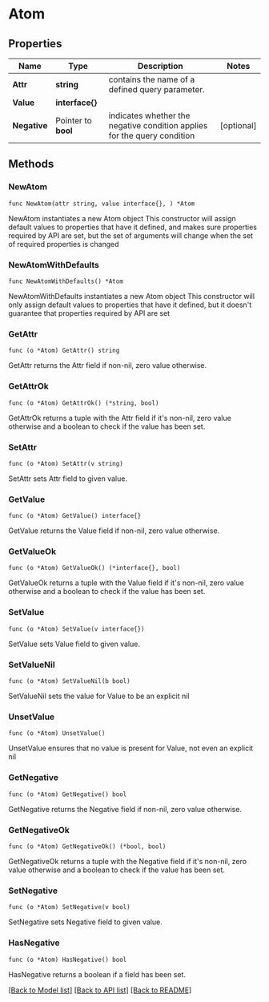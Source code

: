 # Atom

## Properties

Name | Type | Description | Notes
------------ | ------------- | ------------- | -------------
**Attr** | **string** | contains the name of a defined query parameter. | 
**Value** | **interface{}** |  | 
**Negative** | Pointer to **bool** | indicates whether the negative condition applies for the query condition | [optional] 

## Methods

### NewAtom

`func NewAtom(attr string, value interface{}, ) *Atom`

NewAtom instantiates a new Atom object
This constructor will assign default values to properties that have it defined,
and makes sure properties required by API are set, but the set of arguments
will change when the set of required properties is changed

### NewAtomWithDefaults

`func NewAtomWithDefaults() *Atom`

NewAtomWithDefaults instantiates a new Atom object
This constructor will only assign default values to properties that have it defined,
but it doesn't guarantee that properties required by API are set

### GetAttr

`func (o *Atom) GetAttr() string`

GetAttr returns the Attr field if non-nil, zero value otherwise.

### GetAttrOk

`func (o *Atom) GetAttrOk() (*string, bool)`

GetAttrOk returns a tuple with the Attr field if it's non-nil, zero value otherwise
and a boolean to check if the value has been set.

### SetAttr

`func (o *Atom) SetAttr(v string)`

SetAttr sets Attr field to given value.


### GetValue

`func (o *Atom) GetValue() interface{}`

GetValue returns the Value field if non-nil, zero value otherwise.

### GetValueOk

`func (o *Atom) GetValueOk() (*interface{}, bool)`

GetValueOk returns a tuple with the Value field if it's non-nil, zero value otherwise
and a boolean to check if the value has been set.

### SetValue

`func (o *Atom) SetValue(v interface{})`

SetValue sets Value field to given value.


### SetValueNil

`func (o *Atom) SetValueNil(b bool)`

 SetValueNil sets the value for Value to be an explicit nil

### UnsetValue
`func (o *Atom) UnsetValue()`

UnsetValue ensures that no value is present for Value, not even an explicit nil
### GetNegative

`func (o *Atom) GetNegative() bool`

GetNegative returns the Negative field if non-nil, zero value otherwise.

### GetNegativeOk

`func (o *Atom) GetNegativeOk() (*bool, bool)`

GetNegativeOk returns a tuple with the Negative field if it's non-nil, zero value otherwise
and a boolean to check if the value has been set.

### SetNegative

`func (o *Atom) SetNegative(v bool)`

SetNegative sets Negative field to given value.

### HasNegative

`func (o *Atom) HasNegative() bool`

HasNegative returns a boolean if a field has been set.


[[Back to Model list]](../README.md#documentation-for-models) [[Back to API list]](../README.md#documentation-for-api-endpoints) [[Back to README]](../README.md)


